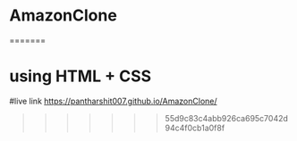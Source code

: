 # AmazonClone

=======
# using HTML + CSS

#live link
https://pantharshit007.github.io/AmazonClone/
>>>>>>> 55d9c83c4abb926ca695c7042d94c4f0cb1a0f8f

